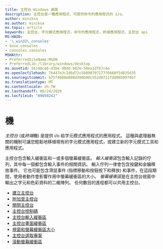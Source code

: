```yaml
---
title: 主控台-Windows 桌面
description: 主控台是一種應用程式，可提供命令列應用程式的 i/o。
author: miniksa
ms.author: miniksa
ms.topic: article
keywords: 主控台，字元模式應用程式，命令列應用程式，終端應用程式，主控台 api
MS-HAID:
- '\_win32\_consoles'
- base.consoles
- consoles.consoles
MSHAttr:
- PreferredSiteName:MSDN
- PreferredLib:/library/windows/desktop
ms.assetid: 16148ce6-d3be-40dd-b82e-50ea1df67c4e
ms.openlocfilehash: 7b447e3c1d6d72c58890797177f6668f5d835d35
ms.sourcegitcommit: b75f4688e080d300b80c552d0711fdd86b9974bf
ms.translationtype: MT
ms.contentlocale: zh-TW
ms.lasthandoff: 08/24/2020
ms.locfileid: "89059242"
---
```

# <a name="consoles"></a>機

*主控台* (或*終端*機) 是提供 i/o 給字元模式應用程式的應用程式。 這種與處理器無關的機制可讓您輕鬆地移植現有的字元模式應用程式，或建立新的字元模式工具和應用程式。

主控台包含輸入緩衝區和一或多個螢幕緩衝區。 *輸入緩衝區*包含輸入記錄的佇列，其中每一個都包含輸入事件的相關資訊。 輸入佇列一律會包含按鍵和金鑰釋放事件。 它也可能包含滑鼠事件 (指標移動和按鈕按下和釋放) 和事件，在這段期間，使用者動作會影響作用中螢幕緩衝區的大小。 *螢幕緩衝區*是在主控台視窗中輸出之字元和色彩資料的二維陣列。 任何數目的進程都可以共用主控台。

- [建立主控台](creation-of-a-console.md)
- [附加至主控台](attaching-to-a-console.md)
- [關閉主控台](closing-a-console.md)
- [主控台控制碼](console-handles.md)
- [主控台輸入緩衝區](console-input-buffer.md)
- [主控台畫面緩衝區](console-screen-buffers.md)
- [視窗和螢幕緩衝區大小](window-and-screen-buffer-size.md)
- [主控台選取專案](console-selection.md)
- [滾動螢幕緩衝區](scrolling-the-screen-buffer.md)
